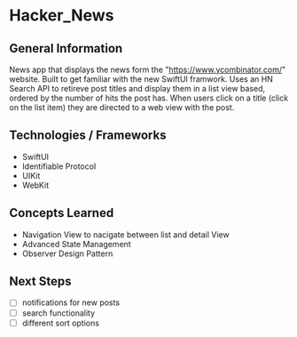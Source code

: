 # Hacker_News
## General Information 
News app that displays the news form the "https://www.ycombinator.com/" website. Built to get familiar with the new SwiftUI framwork.
Uses an HN Search API to retireve post titles and display them in a list view based, ordered by the number of hits the post has. 
When users click on a title (click on the list item) they are directed to a web view with the post.

## Technologies / Frameworks
- SwiftUI
- Identifiable Protocol
- UIKit
- WebKit

## Concepts Learned
- Navigation View to nacigate between list and detail View
- Advanced State Management
- Observer Design Pattern 

## Next Steps
- [ ] notifications for new posts
- [ ] search functionality 
- [ ] different sort options
